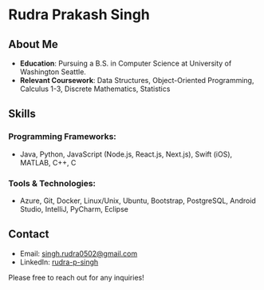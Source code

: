 # Rudra Prakash Singh
## About Me
- **Education**: Pursuing a B.S. in Computer Science at University of Washington Seattle.
- **Relevant Coursework**: Data Structures, Object-Oriented Programming, Calculus 1-3, Discrete Mathematics, Statistics

## Skills
### Programming Frameworks:
- Java, Python, JavaScript (Node.js, React.js, Next.js), Swift (iOS), MATLAB, C++, C

### Tools & Technologies:
- Azure, Git, Docker, Linux/Unix, Ubuntu, Bootstrap, PostgreSQL, Android Studio, IntelliJ, PyCharm, Eclipse

## Contact
- Email: singh.rudra0502@gmail.com
- LinkedIn: [rudra-p-singh](https://www.linkedin.com/in/rudra-p-singh)

Please free to reach out for any inquiries!
